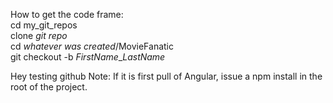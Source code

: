 How to get the code frame: <br>
cd my_git_repos	<br>
clone <em>git repo</em> <br>
cd <em>whatever was created</em>/MovieFanatic <br> 
git checkout -b <em>FirstName</em>_<em>LastName</em> <br>

Hey testing github
Note:  If it is first pull of Angular, issue a npm install in the root of the project.
